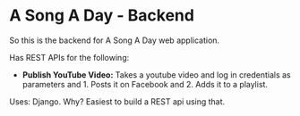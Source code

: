 # A Song A Day - Backend
So this is the backend for A Song A Day web application.

Has REST APIs for the following:
* **Publish YouTube Video:** Takes a youtube video and log in credentials as parameters and 1. Posts it on Facebook and 2. Adds it to a playlist.

Uses: Django. Why? Easiest to build a REST api using that.
